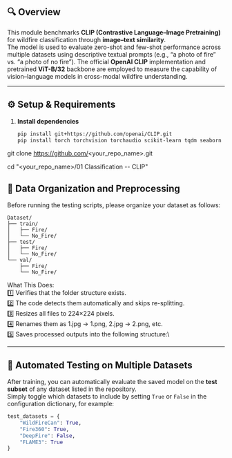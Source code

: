 ## 🔍 Overview
This module benchmarks **CLIP (Contrastive Language–Image Pretraining)** for wildfire classification through **image–text similarity**.  
The model is used to evaluate zero-shot and few-shot performance across multiple datasets using descriptive textual prompts (e.g., “a photo of fire” vs. “a photo of no fire”). The official **OpenAI CLIP** implementation and pretrained **ViT-B/32** backbone are employed to measure the capability of vision–language models in cross-modal wildfire understanding.

---

## ⚙️ Setup & Requirements
1. **Install dependencies**
   ```bash
   pip install git+https://github.com/openai/CLIP.git
   pip install torch torchvision torchaudio scikit-learn tqdm seaborn pillow matplotlib
   
git clone https://github.com/<your_repo_name>.git

cd "<your_repo_name>/01 Classification -- CLIP"


## 🧩 Data Organization and Preprocessing
Before running the testing scripts, please organize your dataset as follows:

```plaintext
Dataset/
├── train/
│   ├── Fire/
│   └── No_Fire/
├── test/
│   ├── Fire/
│   └── No_Fire/
└── val/
    ├── Fire/
    └── No_Fire/
```

What This Does:\
1️⃣ Verifies that the folder structure exists.\
2️⃣ The code detects them automatically and skips re-splitting.\
3️⃣ Resizes all files to 224×224 pixels.\
4️⃣ Renames them as 1.jpg → 1.png, 2.jpg → 2.png, etc.\
5️⃣ Saves processed outputs into the following structure:\

---

## 🧪 Automated Testing on Multiple Datasets

After training, you can automatically evaluate the saved model on the **test subset** of any dataset listed in the repository.  
Simply toggle which datasets to include by setting `True` or `False` in the configuration dictionary, for example:

```python
test_datasets = {
    "WildFireCan": True,
    "Fire360": True,
    "DeepFire": False,
    "FLAME3": True
}

